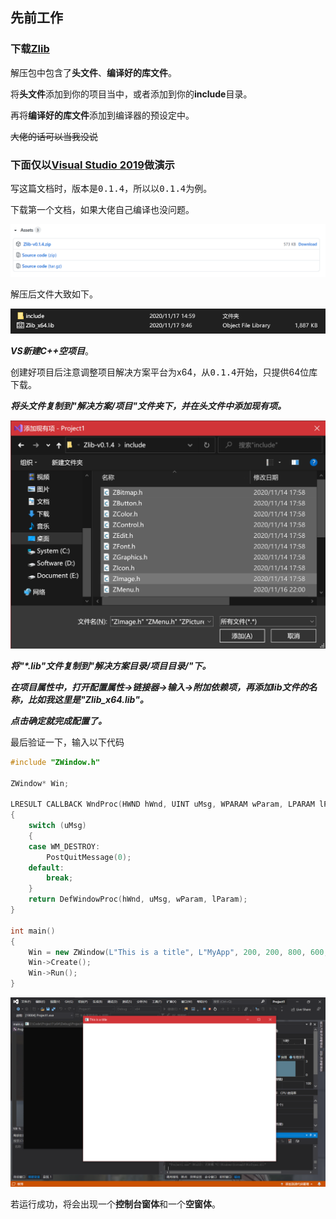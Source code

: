 ## 先前工作

### 下载[Zlib](https://github.com/SHIINASAMA/Zlib/releases)

解压包中包含了**头文件**、**编译好的库文件**。

将**头文件**添加到你的项目当中，或者添加到你的**include**目录。

再将**编译好的库文件**添加到编译器的预设定中。

~~大佬的话可以当我没说~~

### 下面仅以[Visual Studio 2019](https://visualstudio.microsoft.com/zh-hans/vs/)做演示

写这篇文档时，版本是<kbd>0.1.4</kbd>，所以以<kbd>0.1.4</kbd>为例。

下载第一个文档，如果大佬自己编译也没问题。

![0.png](image/0.png)

解压后文件大致如下。

![1.png](image/1.png)

***VS新建C++空项目***。

创建好项目后注意调整项目解决方案平台为x64，从<kbd>0.1.4</kbd>开始，只提供64位库下载。

***将头文件复制到"解决方案/项目"文件夹下，并在头文件中添加现有项。***

![2.png](image/2.png)

***将"\*.lib"文件复制到"解决方案目录/项目目录/"下。***

***在项目属性中，打开配置属性->链接器->输入->附加依赖项，再添加lib文件的名称，比如我这里是"Zlib_x64.lib"。***

***点击确定就完成配置了。***

最后验证一下，输入以下代码

~~~c++
#include "ZWindow.h"

ZWindow* Win;

LRESULT CALLBACK WndProc(HWND hWnd, UINT uMsg, WPARAM wParam, LPARAM lParam)
{
	switch (uMsg)
	{
	case WM_DESTROY:
		PostQuitMessage(0);
	default:
		break;
	}
	return DefWindowProc(hWnd, uMsg, wParam, lParam);
}

int main()
{
	Win = new ZWindow(L"This is a title", L"MyApp", 200, 200, 800, 600, WndProc);
	Win->Create();
	Win->Run();
}
~~~

![3.png](image/3.png)

若运行成功，将会出现一个**控制台窗体**和一个**空窗体**。

